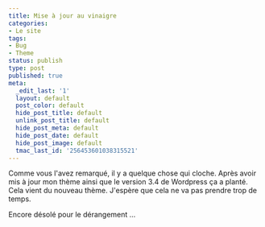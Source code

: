 ```yaml
---
title: Mise à jour au vinaigre
categories:
- Le site
tags:
- Bug
- Theme
status: publish
type: post
published: true
meta:
  _edit_last: '1'
  layout: default
  post_color: default
  hide_post_title: default
  unlink_post_title: default
  hide_post_meta: default
  hide_post_date: default
  hide_post_image: default
  tmac_last_id: '256453601038315521'
---
```

Comme vous l'avez remarqué, il y a quelque chose qui cloche. Après avoir mis à jour mon thème ainsi que le version 3.4 de Wordpress ça a planté. Cela vient du nouveau thème. J'espère que cela ne va pas prendre trop de temps.

Encore désolé pour le dérangement ...
